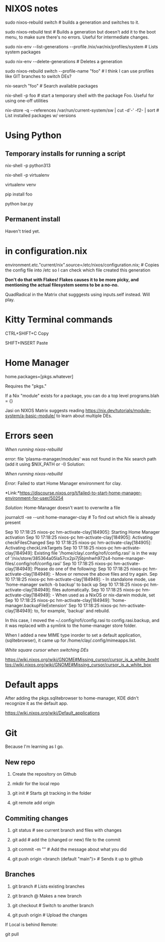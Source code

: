 # NIXOS notes

sudo nixos-rebuild switch   # builds a generation and switches to it.

sudo nixos-rebuild test     # Builds a generation but doesn't add it to the boot menu, to make sure there's no errors. Useful for intermediate changes.

sudo nix-env --list-generations --profile /nix/var/nix/profiles/system # Lists system packages

sudo nix-env --delete-generations <gen number>  # Deletes a generation

sudo nixos-rebuild switch --profile-name "foo"  # I think I can use profiles like GIT branches to switch DEs?

nix-search "foo"    # Search available packages

nix-shell -p foo    # start a temporary shell with the package Foo. Useful for using one-off utilities

nix-store -q --references /var/run/current-system/sw | cut -d'-' -f2- | sort   # List installed packages w/ versions

# Using Python

## Temporary installs for running a script

nix-shell -p python313

nix-shell -p virtualenv

virtualenv venv

pip install foo

python bar.py

## Permanent install

Haven't tried yet.

# in configuration.nix

environment.etc."current/nix".source=/etc/nixos/configuration.nix;  # Copies the config file into /etc so I can check which file created this generation

**Don't do that with Flakes! Flakes causes it to be more picky, and mentioning the actual filesystem seems to be a no-no.**

QuadRadical in the Matrix chat sugggests using inputs.self instead. Will play.

# Kitty Terminal commands

CTRL+SHIFT+C    Copy

SHIFT+INSERT    Paste

# Home Manager

home.packages=[pkgs.whatever]

Requires the "pkgs."

If a Nix "module" exists for a package, you can do a top level programs.blah = {}

Jasi on NIXOS Matrix suggests reading https://nix.dev/tutorials/module-system/a-basic-module/ to learn about multiple DEs.


# Errors seen

*When running nixos-rebuilld*

error: file 'plasma-manager/modules' was not found in the Nix search path (add it using $NIX_PATH or -I)
Solution:

*When running nixos-rebuilld*

*Error:* Failed to start Home Manager environment for clay.

*Link:*https://discourse.nixos.org/t/failed-to-start-home-manager-environment-for-user/50254

*Solution:* Home-Manager doesn't want to overwrite a file

journalctl -xe --unit home-manager-clay # To find out which file is already present

Sep 10 17:18:25 nixos-pc hm-activate-clay[184905]: Starting Home Manager activation
Sep 10 17:18:25 nixos-pc hm-activate-clay[184905]: Activating checkFilesChanged
Sep 10 17:18:25 nixos-pc hm-activate-clay[184905]: Activating checkLinkTargets
Sep 10 17:18:25 nixos-pc hm-activate-clay[184949]: Existing file '/home/clay/.config/rofi/config.rasi' is in the way of '/nix/store/385364a05la57cx2pi7j5bjmhwh972s4-home-manager-files/.config/rofi/config.rasi'
Sep 10 17:18:25 nixos-pc hm-activate-clay[184949]: Please do one of the following:
Sep 10 17:18:25 nixos-pc hm-activate-clay[184949]: - Move or remove the above files and try again.
Sep 10 17:18:25 nixos-pc hm-activate-clay[184949]: - In standalone mode, use 'home-manager switch -b backup' to back up
Sep 10 17:18:25 nixos-pc hm-activate-clay[184949]:   files automatically.
Sep 10 17:18:25 nixos-pc hm-activate-clay[184949]: - When used as a NixOS or nix-darwin module, set
Sep 10 17:18:25 nixos-pc hm-activate-clay[184949]:     'home-manager.backupFileExtension'
Sep 10 17:18:25 nixos-pc hm-activate-clay[184949]:   to, for example, 'backup' and rebuild.

In this case, I moved the ~/.config/rofi/config.rasi to config.rasi.backup, and it was replaced with a symlink to the home-manager store folder.

When I added a new MIME type inorder to set a default application, (sqlitebrowser), it came up for /home/clay/.config/mimeapps.list.

*White square cursor when switching DEs*

https://wiki.nixos.org/wiki/GNOME#Missing_cursor/cursor_is_a_white_boxhttps://wiki.nixos.org/wiki/GNOME#Missing_cursor/cursor_is_a_white_box

# Default apps

After adding the pkgs.sqlitebrowser to home-manager, KDE didn't recognize it as the default app. 

https://wiki.nixos.org/wiki/Default_applications


# Git

Because I'm learning as I go.

## New repo

1. Create the repository on Github

2. mkdir for the local repo

3. git init # Starts git tracking in the folder

4. git remote add origin <url copied from github>


## Commiting changes

1. git status  # see current branch and files with changes

2. git add <filename> # add the (changed or new) file to the commit

3. git commit -m "<commit message>" # Add the message about what you did

4. git push origin <branch (default "main")> # Sends it up to github

## Branches

1. git branch # Lists existing branches

2. git branch <branch name> @ Makes a new branch

3. git checkout # Switch to another branch

4. git push origin <branch name> # Upload the changes

If Local is behind Remote: 

git pull



